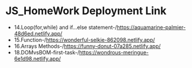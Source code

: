 # JS_HomeWork Deployment Link
* 14.Loop(for,while) and if...else statement-/https://aquamarine-palmier-48d6ed.netlify.app/
* 15.Function-/https://wonderful-selkie-862098.netlify.app/
* 16.Arrays Methods-/https://funny-donut-07a285.netlify.app/
* 18.DOMvsBOM-first-task-/https://wondrous-meringue-6e1d98.netlify.app/
